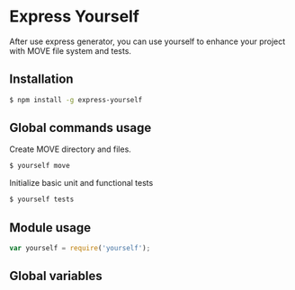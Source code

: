 Express Yourself
===

After use express generator, you can use yourself to enhance your project with MOVE file system and tests.

## Installation

```sh
$ npm install -g express-yourself
```

## Global commands usage

Create MOVE directory and files.

```sh
$ yourself move
```

Initialize basic unit and functional tests

```sh
$ yourself tests
```

## Module usage

```js
var yourself = require('yourself');
```

## Global variables

```js

```
